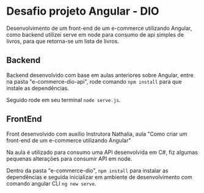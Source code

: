 # Desafio projeto Angular - DIO

Desenvolvimento de um front-end de um e-commerce utilizando Angular, como backend utilizei serve em node para consumo de api simples de livros, para que retorna-se um lista de livros.

## Backend

Backend desenvolvido com base em aulas anteriores sobre Angular, entre na pasta "e-commerce-dio-api", rode comando `npm install` para que instale as dependências.

Seguido rode em seu terminal `node serve.js`.

## FrontEnd

Front desenvolvido com auxilio Instrutora Nathalia, aula "Como criar um front-end de um e-commerce utilizando Angular"

Na aula é utilizado para consumo uma API desenvolvida em C#, fiz algumas pequenas alterações para consumir API em node.

Dentro da pasta "e-commerce-dio", `npm install` para instalar as dependências e seguida inicializar em ambiente de desenvolvimento com comando angular CLI `ng new serve`.